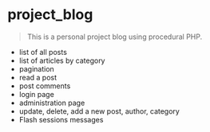 # project_blog

> This is a personal project blog using procedural PHP.

- list of all posts
- list of articles by category
- pagination
- read a post
- post comments
- login page
- administration page
- update, delete, add a new post, author, category
- Flash sessions messages
